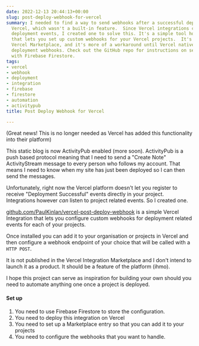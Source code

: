 ```yaml
---
date: 2022-12-13 20:44:13+00:00
slug: post-deploy-webhook-for-vercel
summary: I needed to find a way to send webhooks after a successful deployment on
  Vercel, which wasn't a built-in feature.  Since Vercel integrations can listen for
  deployment events, I created one to solve this. It's a simple tool hosted on GitHub
  that lets you set up custom webhooks for your Vercel projects.  It's not on the
  Vercel Marketplace, and it's more of a workaround until Vercel natively supports
  deployment webhooks. Check out the GitHub repo for instructions on setting it up
  with Firebase Firestore.
tags:
- vercel
- webhook
- deployment
- integration
- firebase
- firestore
- automation
- activitypub
title: Post Deploy Webhook for Vercel

---
```


(Great news! This is no longer needed as Vercel has added this functionality into their platform)

This static blog is now ActivityPub enabled (more soon). ActivityPub is a push based protocol meaning that I need to send a "Create Note" ActivityStream message to every person who follows my account. That means I need to know when my site has just been deployed so I can then send the messages. 

Unfortunately, right now the Vercel platform doesn't let you register to receive "Deployment Successful" events directly in your project. Integrations however _can_ listen to project related events. So I created one.

[github.com/PaulKinlan/vercel-post-deploy-webhook](https://github.com/PaulKinlan/vercel-post-deploy-webhook "https://github.com/PaulKinlan/vercel-post-deploy-webhook") is a simple Vercel Integration that lets you configure custom webhooks for deployment related events for each of your projects.

Once installed you can add it to your organisation or projects in Vercel and then configure a webhook endpoint of your choice that will be called with a `HTTP POST`.

It is not published in the Vercel Integration Marketplace and I don't intend to launch it as a product. It should be a feature of the platform (ihmo).

I hope this project can serve as inspiration for building your own should you need to automate anything one once a project is deployed.

#### Set up

1. You need to use Firebase Firestore to store the configuration.
2. You need to deploy this integration on Vercel
3. You need to set up a Marketplace entry so that you can add it to your projects
4. You need to configure the webhooks that you want to handle.
